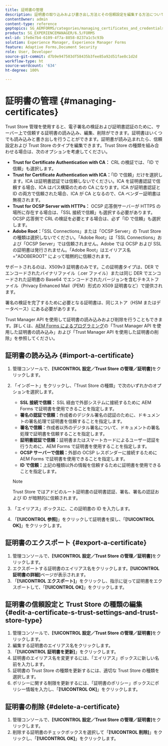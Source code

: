 ```yaml
---
title: 証明書の管理
description: 証明書の取り込みおよび書き出し方法とその信頼設定を編集する方法について説明します。
contentOwner: admin
content-type: reference
geptopics: SG_AEMFORMS/categories/managing_certificates_and_credentials
products: SG_EXPERIENCEMANAGER/6.5/FORMS
exl-id: 1fe0e7b4-6109-4f7a-8858-8237a1c5c93b
solution: Experience Manager, Experience Manager Forms
feature: Adaptive Forms,Document Security
role: User, Developer
source-git-commit: d7b9e947503df58435b3fee85a92d51fae8c1d2d
workflow-type: ht
source-wordcount: '634'
ht-degree: 100%

---
```


# 証明書の管理 {#managing-certificates}

Trust Store 管理を使用すると、電子署名の検証および証明書認証のために、サーバー上で信頼する証明書の読み込み、編集、削除ができます。証明書はいくつでも読み込みと書き出しを行うことができます。証明書が読み込まれたら、信頼設定および Trust Store のタイプを編集できます。Trust Store の種類を組み合わせる場合は、次のオプションを考慮してください。

* **Trust for Certificate Authentication with CA：** CRL の検証では、「ID で信頼」も選択します。
* **Trust for Certificate Authentication with ICA：**「ID で信頼」だけを選択します。ICA は証明書認証では信頼しないでください。ICA を証明書認証で信頼する場合、ICA はパス構築のための CA になります。ICA が証明書認証と ID の両方で信頼された場合、ICA が CA となるので、CA ベンダー証明書は無視されます。
* **Trust for OCSP Server with HTTPs：** OCSP 応答側サーバーが HTTPS の場所に存在する場合は、「SSL 接続で信頼」も選択する必要があります。OCSP 応答側で CRL の検証を必要とする場合は、必ず「ID で信頼」も選択します。
* **Adobe Root：**「SSL Connections」または「OCSP Server」の Trust Store の種類は選択しないでください。「Adobe Root」は「SSL Connections」および「OCSP Server」では信頼されません。Adobe では OCSP および SSL の証明書は発行されません。「Adobe Root」はエイリアス名 =&quot;ADOBEROOT&quot; によって暗黙的に信頼されます。

サポートされるのは、X509v3 証明書のみです。この証明書タイプは、DER でエンコードされたバイナリファイル（.cer ファイル）または同じ DER でエンコードされた証明書の Base64 でエンコードされたバージョンを含むテキストファイル（Privacy Enhanced Mail（PEM）形式の X509 証明書など）で提供されます。

署名の検証を完了するために必要となる証明書は、同じストア（HSM またはデータベース）にある必要があります。

Trust Manager API を使用して証明書の読み込みおよび削除を行うこともできます。詳しくは、[AEM Forms によるプログラミング](https://www.adobe.com/go/learn_aemforms_programming_63_jp)の「Trust Manager API を使用した証明書の読み込み」および「Trust Manager API を使用した証明書の削除」を参照してください。

## 証明書の読み込み {#import-a-certificate}

1. 管理コンソールで、**[!UICONTROL 設定／Trust Store の管理／証明書]**&#x200B;をクリックします。
1. 「インポート」をクリックし、「Trust Store の種類」で次のいずれかのオプションを選択します。

   * **SSL 接続で信頼：** SSL 経由で外部システムに接続するために AEM Forms で証明書を使用できることを指定します。
   * **署名の認証で信頼：**&#x200B;作成者のデジタル署名の認証のために、ドキュメントの署名処理で証明書を信頼することを指定します。
   * **署名で信頼：**&#x200B;作成者以外のデジタル署名について、ドキュメントの署名処理で証明書を信頼することを指定します。
   * **証明書認証で信頼：**&#x200B;証明書またはスマートカードによるユーザー認証を行うために、AEM Forms で証明書を使用することを指定します。
   * **OCSP サーバーで信頼：**&#x200B;外部の OCSP レスポンダーに接続するために AEM Forms で証明書を使用できることを指定します。
   * **ID で信頼：**&#x200B;上記の種類以外の情報を信頼するために証明書を使用できることを指定します。

   >[!NOTE]
   >
   >Trust Store ではアドビのルート証明書の証明書認証、署名、署名の認証および ID が暗黙的に信頼されます。

1. 「エイリアス」ボックスに、この証明書の ID を入力します。
1. 「**[!UICONTROL 参照]**」をクリックして証明書を探し、「**[!UICONTROL OK]**」をクリックします。

## 証明書のエクスポート {#export-a-certificate}

1. 管理コンソールで、**[!UICONTROL 設定／Trust Store の管理／証明書]**&#x200B;をクリックします。
1. エクスポートする証明書のエイリアス名をクリックします。**[!UICONTROL 証明書の詳細]**&#x200B;ページが表示されます。
1. 「**[!UICONTROL エクスポート]**」をクリックし、指示に従って証明書をエクスポートして、「**[!UICONTROL OK]**」をクリックします。

## 証明書の信頼設定と Trust Store の種類の編集 {#edit-a-certificate-s-trust-settings-and-trust-store-type}

1. 管理コンソールで、**[!UICONTROL 設定／Trust Store の管理／証明書]**&#x200B;をクリックします。
1. 編集する証明書のエイリアス名をクリックします。
1. 「**[!UICONTROL 証明書を更新]**」をクリックします。
1. 証明書のエイリアス名を変更するには、「エイリアス」ボックスに新しい名前を入力します。
1. 証明書の Trust Store の種類を更新するには、適切な Trust Store の種類を選択します。
1. ポリシーに関する制限を更新するには、「証明書のポリシー」ボックスにポリシー情報を入力し、「**[!UICONTROL OK]**」をクリックします。

## 証明書の削除 {#delete-a-certificate}

1. 管理コンソールで、**[!UICONTROL 設定／Trust Store の管理／証明書]**&#x200B;をクリックします。
1. 削除する証明書のチェックボックスを選択して「**[!UICONTROL 削除]**」をクリックし、「**[!UICONTROL OK]**」をクリックします。
